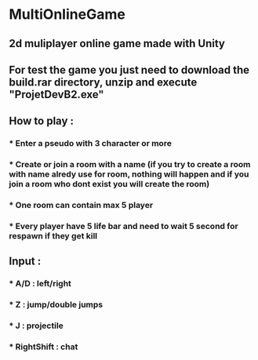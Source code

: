 # MultiOnlineGame
## 2d muliplayer online game made with Unity

## For test the game you just need to download the build.rar directory, unzip and execute "ProjetDevB2.exe"

## How to play : 
  ###   * Enter a pseudo with 3 character or more
  ###   * Create or join a room with a name (if you try to create a room with name alredy use for room, nothing will happen and if you join a room who dont exist you will create the room)
  ###   * One room can contain max 5 player
  ###   * Every player have 5 life bar and need to wait 5 second for respawn if they get kill 

## Input :
  ###   * A/D : left/right
  ###   * Z : jump/double jumps
  ###   * J : projectile
  ###   * RightShift : chat
